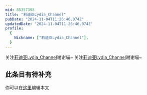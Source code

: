 ```yaml
---
mid: 85357398
title: "莉迪亚Lydia_Channel"
pubDate: "2024-11-04T11:26:46.074Z"
updatedDate: "2024-11-04T11:26:46.074Z"
profile:
  {
    Nickname: ["莉迪亚Lydia_Channel"],
  }
---
```


关注[莉迪亚Lydia_Channel](https://space.bilibili.com/85357398)谢谢喵~ 关注[莉迪亚Lydia_Channel](https://space.bilibili.com/85357398)谢谢喵~

## 此条目有待补充
你可以在[这里](https://github.com/Yuhanawa/VTuber.ICU-Content/edit/master/v/莉迪亚Lydia_Channel/index.md)编辑本文
